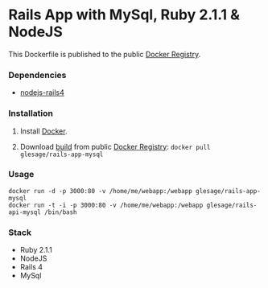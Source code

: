 Rails App with MySql, Ruby 2.1.1 & NodeJS
=========================================


This Dockerfile is published to the public [Docker Registry](https://index.docker.io/).


### Dependencies

* [nodejs-rails4](https://index.docker.io/u/nodejs-rails4)


### Installation

1. Install [Docker](https://www.docker.io/).

2. Download [build](https://index.docker.io/u/glesage/rails-app-mysql) from public [Docker Registry](https://index.docker.io/): `docker pull glesage/rails-app-mysql`


### Usage

    docker run -d -p 3000:80 -v /home/me/webapp:/webapp glesage/rails-app-mysql
    docker run -t -i -p 3000:80 -v /home/me/webapp:/webapp glesage/rails-api-mysql /bin/bash


### Stack

- Ruby 2.1.1
- NodeJS
- Rails 4
- MySql
